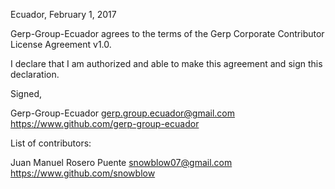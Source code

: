Ecuador, February 1, 2017

Gerp-Group-Ecuador agrees to the terms of the Gerp Corporate Contributor License Agreement v1.0.

I declare that I am authorized and able to make this agreement and sign this declaration.

Signed,

Gerp-Group-Ecuador gerp.group.ecuador@gmail.com https://www.github.com/gerp-group-ecuador

List of contributors:

Juan Manuel Rosero Puente snowblow07@gmail.com https://www.github.com/snowblow
